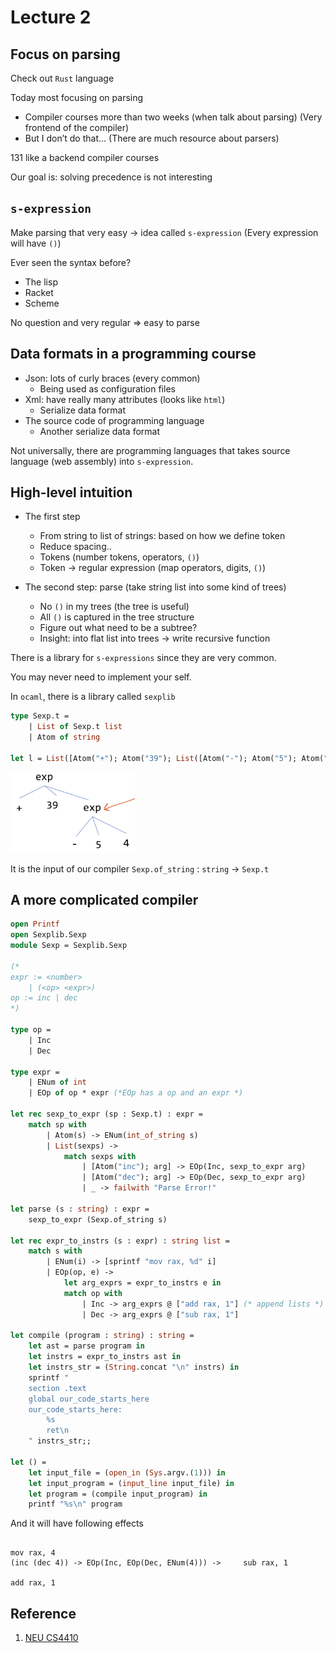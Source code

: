 # Lecture 2

## Focus on parsing

Check out `Rust` language

 Today most focusing on parsing 

- Compiler courses more than two weeks (when talk about parsing)
  (Very frontend of the compiler)
- But I don’t do that…
  (There are much resource about parsers)

131 like a backend compiler courses

Our goal is: solving precedence is not interesting

## `s-expression`

Make parsing that very easy -> idea called `s-expression` 
(Every expression will have `()`) 

Ever seen the syntax before?

- The lisp
- Racket
- Scheme

No question and very regular => easy to parse

## Data formats in a programming course

- Json: lots of curly braces (every common)
  - Being used as configuration files
- Xml: have really many attributes (looks like `html`)
  - Serialize data format
- The source code of programming language
  - Another serialize data format

Not universally, there are programming languages that takes source language (web assembly) into `s-expression`. 

## High-level intuition

- The first step
  - From string to list of strings: based on how we define token
  - Reduce spacing..
  - Tokens (number tokens, operators, `()`) 
  - Token -> regular expression (map operators, digits, `()`) 

- The second step: parse (take string list into some kind of trees)
  - No `()` in my trees (the tree is useful)
  - All `()` is captured in the tree structure
  - Figure out what need to be a subtree?
  - Insight: into flat list into trees -> write recursive function

There is a library for `s-expressions` since they are very common. 

You may never need to implement your self. 

In `ocaml`, there is a library called `sexplib`

```ocaml
type Sexp.t = 
	| List of Sexp.t list
	| Atom of string

let l = List([Atom("+"); Atom("39"); List([Atom("-"); Atom("5"); Atom("4")])])
```

<img src="l2.assets/image-20200117111203559.png" alt="image-20200117111203559" style="zoom:33%;" />

It is the input of our compiler `Sexp.of_string` : `string` -> `Sexp.t`

## A more complicated compiler

```ocaml
open Printf
open Sexplib.Sexp
module Sexp = Sexplib.Sexp

(*
expr := <number>
    | (<op> <expr>)
op := inc | dec
*)

type op = 
    | Inc
    | Dec

type expr = 
    | ENum of int 
    | EOp of op * expr (*EOp has a op and an expr *)

let rec sexp_to_expr (sp : Sexp.t) : expr = 
    match sp with
        | Atom(s) -> ENum(int_of_string s)
        | List(sexps) -> 
            match sexps with
                | [Atom("inc"); arg] -> EOp(Inc, sexp_to_expr arg)
                | [Atom("dec"); arg] -> EOp(Dec, sexp_to_expr arg)
                | _ -> failwith "Parse Error!"

let parse (s : string) : expr = 
    sexp_to_expr (Sexp.of_string s)

let rec expr_to_instrs (s : expr) : string list = 
    match s with
        | ENum(i) -> [sprintf "mov rax, %d" i]
        | EOp(op, e) -> 
            let arg_exprs = expr_to_instrs e in 
            match op with
                | Inc -> arg_exprs @ ["add rax, 1"] (* append lists *)
                | Dec -> arg_exprs @ ["sub rax, 1"]

let compile (program : string) : string = 
    let ast = parse program in
    let instrs = expr_to_instrs ast in
    let instrs_str = (String.concat "\n" instrs) in
    sprintf "
    section .text
    global our_code_starts_here
    our_code_starts_here:
        %s
        ret\n
    " instrs_str;;

let () = 
    let input_file = (open_in (Sys.argv.(1))) in
    let input_program = (input_line input_file) in
    let program = (compile input_program) in
    printf "%s\n" program
```

And it will have following effects

```
																									mov rax, 4
(inc (dec 4)) -> EOp(Inc, EOp(Dec, ENum(4))) -> 	sub rax, 1
																									add rax, 1
```



## Reference

1. [NEU CS4410](https://course.ccs.neu.edu/cs4410/lec_let-and-stack_notes.html)